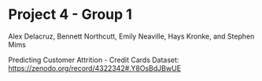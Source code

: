 # Project 4 - Group 1

Alex Delacruz, Bennett Northcutt, Emily Neaville, Hays Kronke, and Stephen Mims

Predicting Customer Attrition - Credit Cards
Dataset: https://zenodo.org/record/4322342#.Y8OsBdJBwUE
